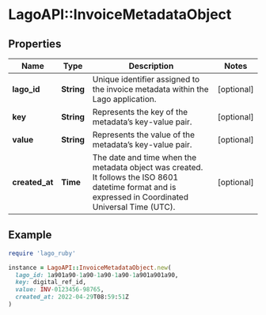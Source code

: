 # LagoAPI::InvoiceMetadataObject

## Properties

| Name | Type | Description | Notes |
| ---- | ---- | ----------- | ----- |
| **lago_id** | **String** | Unique identifier assigned to the invoice metadata within the Lago application. | [optional] |
| **key** | **String** | Represents the key of the metadata’s key-value pair. | [optional] |
| **value** | **String** | Represents the value of the metadata’s key-value pair. | [optional] |
| **created_at** | **Time** | The date and time when the metadata object was created. It follows the ISO 8601 datetime format and is expressed in Coordinated Universal Time (UTC). | [optional] |

## Example

```ruby
require 'lago_ruby'

instance = LagoAPI::InvoiceMetadataObject.new(
  lago_id: 1a901a90-1a90-1a90-1a90-1a901a901a90,
  key: digital_ref_id,
  value: INV-0123456-98765,
  created_at: 2022-04-29T08:59:51Z
)
```

